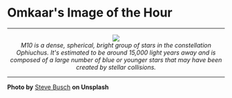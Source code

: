 # Omkaar's Image of the Hour

---

<div align="center">

<a href="https://unsplash.com/photos/a-bright-clustered-star-group-in-the-night-sky-SwBhWx8oPT8">
  <img src="https://images.unsplash.com/photo-1752429475222-8eb8c9e7c531?crop=entropy&cs=tinysrgb&fit=max&fm=jpg&ixid=M3w3NjA2Nzh8MHwxfHJhbmRvbXx8fHx8fHx8fDE3NTI4NTgwMDB8&ixlib=rb-4.1.0&q=80&w=1080" style="max-width:100%; height:auto;">
</a>

<br>
<i>M10 is a dense, spherical, bright group of stars in the constellation Ophiuchus. It's estimated to be around 15,000 light years away and is composed of a large number of blue or younger stars that may have been created by stellar collisions.</i>

</div>

---

**Photo by** [Steve Busch](https://unsplash.com/@sdbusch77) **on Unsplash**
